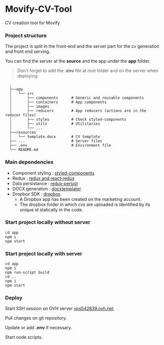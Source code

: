 # Movify-CV-Tool
CV creation tool for Movify

### Project structure

The project is split in the front-end and the server part for the cv generation and front end serving.

You can find the server at the **source** and the app under the **app** folder.

> Don't forget to add the **.env** file at root folder and on the server when deploying.

```
  .
  ├──app
  │   └── src
  │       ├── components      # Generic and reusable components
  │       ├── containers      # App components
  │       ├── images
  │       ├── reducers        # App reducers (actions are in the reducer files)
  │       ├── styles          # Check styled-components
  │       ├── utils           # Utilitaries
  │       └── ...
  ├──resources
  │   └── template.docx       # CV template
  ├── ...                     # Server files
  ├── .env                    # Environment file
  └── README.md
```

### Main dependencies

- Component styling : [styled-components](https://www.styled-components.com/)
- Redux : [redux and react-redux](https://github.com/reduxjs/react-redux)
- Data persistance : [redux-persist](https://github.com/rt2zz/redux-persist)
- DOCX generation : [docxtemplater](https://docxtemplater.com/)
- Dropbox SDK : [dropbox](https://github.com/dropbox/dropbox-sdk-js)
  - A Dropbox app has been created on the marketing account.
  - The dropbox folder in which cvs are uploaded is identified by its unique id statically in the code.

### Start project locally without server

```
cd app
npm i
npm start
```

### Start project locally with server

```
cd app
npm i
npm run-script build
cd ..
npm i
npm start
```

### Deploy

Start SSH session on OVH server [vps542839.ovh.net](http://vps542839.ovh.net).

Pull changes on git repository.

Update or add **.env** if necessary.

Start node scripts.
